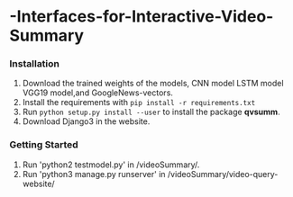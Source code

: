 # -Interfaces-for-Interactive-Video-Summary

### Installation

1. Download the trained weights of the models, CNN model LSTM model VGG19 model,and GoogleNews-vectors.
2. Install the requirements with `pip install -r requirements.txt`
3. Run `python setup.py install --user` to install the package __qvsumm__.
4. Download Django3 in the website.


### Getting Started

1. Run 'python2 testmodel.py' in /videoSummary/.
2. Run 'python3 manage.py runserver' in /videoSummary/video-query-website/

